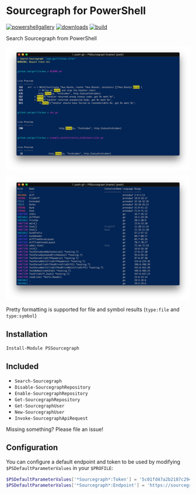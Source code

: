 # Sourcegraph for PowerShell

[![powershellgallery](https://img.shields.io/powershellgallery/v/PSSourcegraph.svg)](https://www.powershellgallery.com/packages/PSSourcegraph)
[![downloads](https://img.shields.io/powershellgallery/dt/PSSourcegraph.svg?label=downloads)](https://www.powershellgallery.com/packages/PSSourcegraph)
[![build](https://travis-ci.org/sourcegraph/PSSourcegraph.svg?branch=master)](https://travis-ci.org/sourcegraph/PSSourcegraph)

Search Sourcegraph from PowerShell

![Text search output formatting](./images/textsearch.png)

![Symbol search output formatting](./images/symbolsearch.png)

Pretty formatting is supported for file and symbol results (`type:file` and `type:symbol`)

## Installation

```powershell
Install-Module PSSourcegraph
```

## Included

- `Search-Sourcegraph`
- `Disable-SourcegraphRepository`
- `Enable-SourcegraphRepository`
- `Get-SourcegraphRepository`
- `Get-SourcegraphUser`
- `New-SourcegraphUser`
- `Invoke-SourcegraphApiRequest`

Missing something? Please file an issue!

## Configuration

You can configure a default endpoint and token to be used by modifying `$PSDefaultParameterValues` in your `$PROFILE`:

```powershell
$PSDefaultParameterValues['*Sourcegraph*:Token'] = '5c01fd47a2b2187c2947f8a2eb76b358f3ed0e26'
$PSDefaultParameterValues['*Sourcegraph*:Endpoint'] = 'https://sourcegraph.example.com'
```
